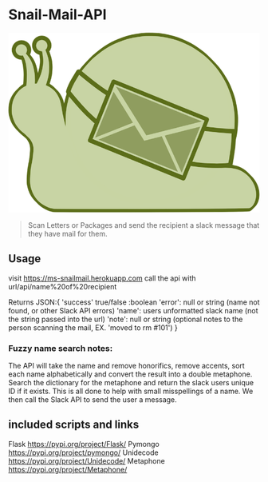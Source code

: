 # Snail-Mail-API
![Logo of the project](https://github.com/Genji-MS/SnailMail-API/blob/master/static/Snail_Mail_icon_Liz.png)

> Scan Letters or Packages and send the recipient a slack message that they have mail for them.

## Usage

visit https://ms-snailmail.herokuapp.com
call the api with url/api/name%20of%20recipient

Returns JSON:{ 
    'success' true/false :boolean
    'error': null or string (name not found, or other Slack API errors)
    'name': users unformatted slack name (not the string passed into the url)
    'note': null or string (optional notes to the person scanning the mail, EX. 'moved to rm #101')
}

### Fuzzy name search notes:

The API will take the name and remove honorifics, remove accents, sort each name alphabetically and convert the result into a double metaphone. Search the dictionary for the metaphone and return the slack users unique ID if it exists. This is all done to help with small misspellings of a name. We then call the Slack API to send the user a message.

## included scripts and links

Flask https://pypi.org/project/Flask/
Pymongo https://pypi.org/project/pymongo/
Unidecode https://pypi.org/project/Unidecode/
Metaphone https://pypi.org/project/Metaphone/

